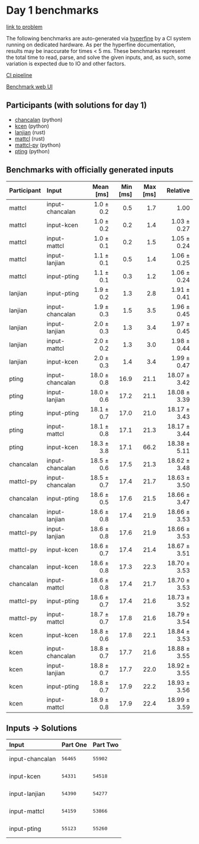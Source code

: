 # Day 1 benchmarks

[link to problem](https://adventofcode.com/2023/day/1)

The following benchmarks are auto-generated via
[hyperfine](https://github.com/sharkdp/hyperfine) by a CI system running on
dedicated hardware. As per the hyperfine documentation, results may be
inaccurate for times < 5 ms. These benchmarks represent the total time to read,
parse, and solve the given inputs, and, as such, some variation is expected due
to IO and other factors.

[CI pipeline](http://ci.papercode.net:8080/teams/main/pipelines/aoc2023)

[Benchmark web UI](https://aoc.ancalagon.black)


## Participants (with solutions for day 1)

- [chancalan](https://github.com/chancalan/aoc2023) (python)
- [kcen](https://github.com/kcen/aoc2023) (python)
- [lanjian](https://github.com/lanjian/aoc-2023) (rust)
- [mattcl](https://github.com/mattcl/aoc2023) (rust)
- [mattcl-py](https://github.com/mattcl/aoc2023-py) (python)
- [pting](https://github.com/pting/aoc2023) (python)


## Benchmarks with officially generated inputs

| Participant | Input | Mean [ms] | Min [ms] | Max [ms] | Relative |
|:---|:---|---:|---:|---:|---:|
| mattcl | input-chancalan | 1.0 ± 0.2 | 0.5 | 1.7 | 1.00 |
| mattcl | input-kcen | 1.0 ± 0.2 | 0.2 | 1.4 | 1.03 ± 0.27 |
| mattcl | input-mattcl | 1.0 ± 0.1 | 0.2 | 1.5 | 1.05 ± 0.24 |
| mattcl | input-lanjian | 1.1 ± 0.1 | 0.5 | 1.4 | 1.06 ± 0.25 |
| mattcl | input-pting | 1.1 ± 0.1 | 0.3 | 1.2 | 1.06 ± 0.24 |
| lanjian | input-pting | 1.9 ± 0.2 | 1.3 | 2.8 | 1.91 ± 0.41 |
| lanjian | input-chancalan | 1.9 ± 0.3 | 1.5 | 3.5 | 1.96 ± 0.45 |
| lanjian | input-lanjian | 2.0 ± 0.3 | 1.3 | 3.4 | 1.97 ± 0.45 |
| lanjian | input-mattcl | 2.0 ± 0.2 | 1.3 | 3.0 | 1.98 ± 0.44 |
| lanjian | input-kcen | 2.0 ± 0.3 | 1.4 | 3.4 | 1.99 ± 0.47 |
| pting | input-chancalan | 18.0 ± 0.8 | 16.9 | 21.1 | 18.07 ± 3.42 |
| pting | input-lanjian | 18.0 ± 0.6 | 17.2 | 21.1 | 18.08 ± 3.39 |
| pting | input-pting | 18.1 ± 0.7 | 17.0 | 21.0 | 18.17 ± 3.43 |
| pting | input-mattcl | 18.1 ± 0.8 | 17.1 | 21.3 | 18.17 ± 3.44 |
| pting | input-kcen | 18.3 ± 3.8 | 17.1 | 66.2 | 18.38 ± 5.11 |
| chancalan | input-chancalan | 18.5 ± 0.6 | 17.5 | 21.3 | 18.62 ± 3.48 |
| mattcl-py | input-chancalan | 18.5 ± 0.7 | 17.4 | 21.7 | 18.63 ± 3.50 |
| chancalan | input-pting | 18.6 ± 0.5 | 17.6 | 21.5 | 18.66 ± 3.47 |
| chancalan | input-lanjian | 18.6 ± 0.8 | 17.4 | 21.9 | 18.66 ± 3.53 |
| mattcl-py | input-lanjian | 18.6 ± 0.8 | 17.6 | 21.9 | 18.66 ± 3.53 |
| mattcl-py | input-kcen | 18.6 ± 0.7 | 17.4 | 21.4 | 18.67 ± 3.51 |
| chancalan | input-kcen | 18.6 ± 0.8 | 17.3 | 22.3 | 18.70 ± 3.53 |
| chancalan | input-mattcl | 18.6 ± 0.8 | 17.4 | 21.7 | 18.70 ± 3.53 |
| mattcl-py | input-pting | 18.6 ± 0.7 | 17.4 | 21.6 | 18.73 ± 3.52 |
| mattcl-py | input-mattcl | 18.7 ± 0.7 | 17.8 | 21.6 | 18.79 ± 3.54 |
| kcen | input-kcen | 18.8 ± 0.6 | 17.8 | 22.1 | 18.84 ± 3.53 |
| kcen | input-chancalan | 18.8 ± 0.7 | 17.7 | 21.6 | 18.88 ± 3.55 |
| kcen | input-lanjian | 18.8 ± 0.7 | 17.7 | 22.0 | 18.92 ± 3.55 |
| kcen | input-pting | 18.8 ± 0.7 | 17.9 | 22.2 | 18.93 ± 3.56 |
| kcen | input-mattcl | 18.9 ± 0.8 | 17.9 | 22.4 | 18.99 ± 3.59 |


## Inputs -> Solutions

| Input | Part One | Part Two |
|:---|:---|:---|
|input-chancalan|<pre>56465</pre>|<pre>55902</pre>|
|input-kcen|<pre>54331</pre>|<pre>54518</pre>|
|input-lanjian|<pre>54390</pre>|<pre>54277</pre>|
|input-mattcl|<pre>54159</pre>|<pre>53866</pre>|
|input-pting|<pre>55123</pre>|<pre>55260</pre>|